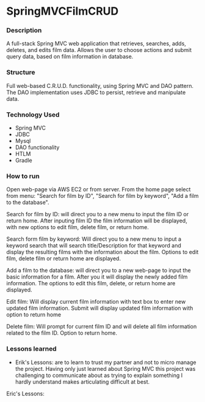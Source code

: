 # SpringMVCFilmCRUD

### Description
A full-stack Spring MVC web application that retrieves, searches, adds, deletes, and edits film data. Allows the user to choose actions and submit query data, based on film information in database.

### Structure
Full web-based C.R.U.D. functionality, using Spring MVC and DAO pattern. The DAO implementation uses JDBC to persist, retrieve and manipulate data.

### Technology Used
  - Spring MVC
  - JDBC
  - Mysql
  - DAO functionality
  - HTLM
  - Gradle


### How to run
Open web-page via AWS EC2 or from server. From the home page select from menu: "Search for film by ID", "Search for film by keyword", "Add a film to the database".

Search for film by ID: will direct you to a new menu to input the film ID or return home. After inputing film ID the film information will be displayed, with new options to edit film, delete film, or return home.

Search form film by keyword: Will direct you to a new menu to input a keyword search that will search title/Description for that keyword and display the resulting films with the information about the film. Options to edit film, delete film or return home are displayed.

Add a film to the database: will direct you to a new web-page to input the basic information for a film. After you it will display the newly added film information. The options to edit this film, delete, or return home are displayed.

Edit film: Will display current film information with text box to enter new updated film information. Submit will display updated film information with option to return home

Delete film: Will prompt for current film ID and will delete all film information related to the film ID. Option to return home.


### Lessons learned
 - Erik's Lessons: are to learn to trust my partner and not to micro manage the project. Having only just learned about Spring MVC this project was challenging to communicate about as trying to explain something I hardly understand makes articulating difficult at best.

Eric's Lessons:
